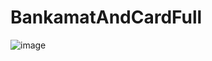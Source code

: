 # BankamatAndCardFull
![image](https://github.com/omonovabdulaziz/BankamatAndCardFull/assets/121102475/2f6f9d16-8118-4747-92c0-f3c61927f0cf)
